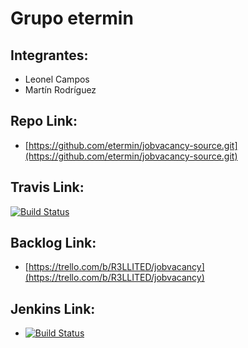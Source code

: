 # Grupo etermin

## Integrantes:

* Leonel Campos
* Martín Rodríguez

## Repo Link:

* [https://github.com/etermin/jobvacancy-source.git](https://github.com/etermin/jobvacancy-source.git)

## Travis Link:

[![Build Status](https://travis-ci.org/etermin/jobvacancy-source.svg)](https://travis-ci.org/etermin/jobvacancy-source)

## Backlog Link:

* [https://trello.com/b/R3LLITED/jobvacancy](https://trello.com/b/R3LLITED/jobvacancy)

## Jenkins Link:

* [![Build Status](http://192.241.213.91:8080/view/untref/job/etermin/)](http://192.241.213.91:8080/view/untref/job/etermin/)
